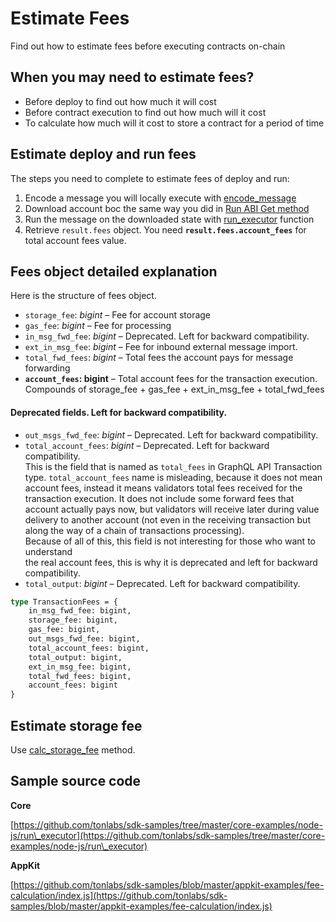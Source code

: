 # Estimate Fees

Find out how to estimate fees before executing contracts on-chain

## When you may need to estimate fees?

* Before deploy to find out how much it will cost
* Before contract execution to find out how much will it cost
* To calculate how much will it cost to store a contract for a period of time

## Estimate deploy and run fees

The steps you need to complete to estimate fees of deploy and run:

1. Encode a message you will locally execute with [encode\_message](../../reference/types-and-methods/mod\_abi.md#encode\_message)
2. Download account boc the same way you did in [Run ABI Get method](run\_abi\_get\_method.md)
3. Run the message on the downloaded state with [run\_executor](../../reference/types-and-methods/mod\_tvm.md#run\_executor) function
4. Retrieve `result.fees` object. You need **`result.fees.account_fees`** for total account fees value.

## Fees object detailed explanation

Here is the structure of fees object.

* `storage_fee`: _bigint_ – Fee for account storage
* `gas_fee`: _bigint_ – Fee for processing
* `in_msg_fwd_fee`: _bigint_ – Deprecated. Left for backward compatibility.
* `ext_in_msg_fee`: _bigint_ – Fee for inbound external message import.
* `total_fwd_fees`: _bigint_ – Total fees the account pays for message forwarding
* **`account_fees`:  bigint** – Total account fees for the transaction execution. Compounds of storage\_fee + gas\_fee + ext\_in\_msg\_fee + total\_fwd\_fees

#### Deprecated fields. Left for backward compatibility.

* `out_msgs_fwd_fee`: _bigint_ – Deprecated. Left for backward compatibility.
* `total_account_fees`: _bigint_ – Deprecated. Left for backward compatibility.\
  This is the field that is named as `total_fees` in GraphQL API Transaction type. `total_account_fees` name is misleading, because it does not mean account fees, instead it means validators total fees received for the transaction execution. It does not include some forward fees that account actually pays now, but validators will receive later during value delivery to another account (not even in the receiving transaction but along the way of a chain of transactions processing).\
  Because of all of this, this field is not interesting for those who want to understand\
  the real account fees, this is why it is deprecated and left for backward compatibility.
* `total_output`: _bigint_ – Deprecated. Left for backward compatibility.

```graphql
type TransactionFees = {
    in_msg_fwd_fee: bigint,
    storage_fee: bigint,
    gas_fee: bigint,
    out_msgs_fwd_fee: bigint,
    total_account_fees: bigint,
    total_output: bigint,
    ext_in_msg_fee: bigint,
    total_fwd_fees: bigint,
    account_fees: bigint
}
```

## Estimate storage fee

Use [calc\_storage\_fee](../../reference/types-and-methods/mod\_utils.md#calc\_storage\_fee) method.

## Sample source code

**Core**

[https://github.com/tonlabs/sdk-samples/tree/master/core-examples/node-js/run\_executor](https://github.com/tonlabs/sdk-samples/tree/master/core-examples/node-js/run\_executor)

**AppKit**

[https://github.com/tonlabs/sdk-samples/blob/master/appkit-examples/fee-calculation/index.js](https://github.com/tonlabs/sdk-samples/blob/master/appkit-examples/fee-calculation/index.js)
